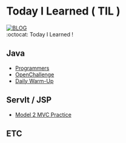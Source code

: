 # Today I Learned ( TIL )
[![BLOG](https://user-images.githubusercontent.com/64590527/93013994-23cbd480-f5e8-11ea-971f-2837fc49ba5d.JPG)](https://ljg960730.tistory.com/)    
:octocat: Today I Learned !


## Java
* [Programmers](https://github.com/Jaekeun-Lee/TIL/tree/master/JAVA/Programmers)
* [OpenChallenge](https://github.com/Jaekeun-Lee/TIL/tree/master/JAVA/OpenChallenge)
* [Daily Warm-Up](https://github.com/Jaekeun-Lee/TIL/tree/master/JAVA/Warm-Up)



## Servlt / JSP
* [Model 2 MVC Practice](https://github.com/Jaekeun-Lee/TIL/tree/master/WEB)


## ETC


